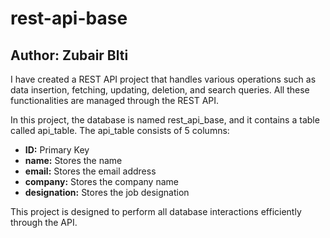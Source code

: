 # rest-api-base
<h2>Author: Zubair Blti</h2>

I have created a REST API project that handles various operations such as data insertion, fetching, updating, deletion, and search queries. All these functionalities are managed through the REST API.

In this project, the database is named rest_api_base, and it contains a table called api_table. The api_table consists of 5 columns:

<ul>
    <li><strong>ID:</strong> Primary Key</li>
    <li><strong>name:</strong> Stores the name</li>
    <li><strong>email:</strong> Stores the email address</li>
    <li><strong>company:</strong> Stores the company name</li>
    <li><strong>designation:</strong> Stores the job designation</li>
</ul>

This project is designed to perform all database interactions efficiently through the API.
